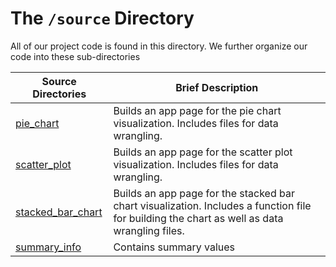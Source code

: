 # The `/source` Directory

All of our project code is found in this directory.  We further organize our code into 
these sub-directories

|Source Directories | Brief Description|
|---------------| -----------------|
|[pie_chart](pie_chart) | Builds an app page for the pie chart visualization. Includes files for data wrangling.
|[scatter_plot](scatter_plot) | Builds an app page for the scatter plot visualization. Includes files for data wrangling.
|[stacked_bar_chart](stacked_bar_chart) | Builds an app page for the stacked bar chart visualization. Includes a function file for building the chart as well as data wrangling files.
|[summary_info](summary_info.R) | Contains summary values
